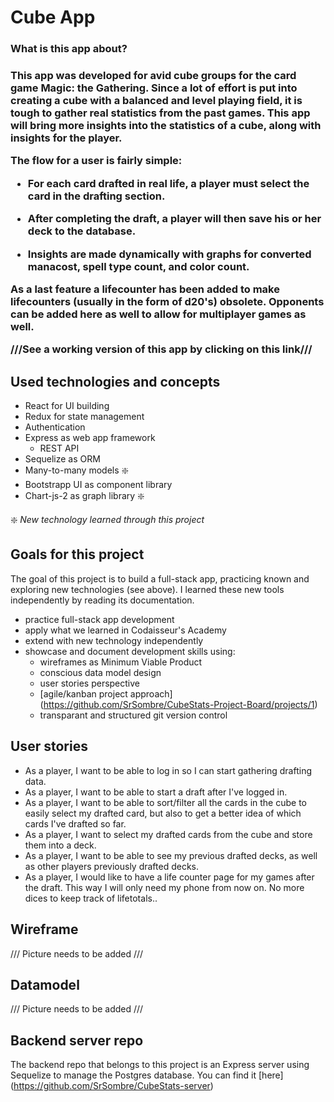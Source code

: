 <h1> Cube App </h1>


<h3> What is this app about? <h3>

This app was developed for avid cube groups for the card game Magic: the Gathering.
Since a lot of effort is put into creating a cube with a balanced and level playing field, it is tough to gather real statistics from the past games. This app will bring more insights into the statistics of a cube, along with insights for the player.



The flow for a user is fairly simple:

- For each card drafted in real life, a player must select the card in the drafting section.

- After completing the draft, a player will then save his or her deck to the database.

- Insights are made dynamically with graphs for converted manacost, spell type count, and color count.

As a last feature a lifecounter has been added to make lifecounters (usually in the form of d20's) obsolete. Opponents can be added here as well to allow for multiplayer games as well.





///See a working version of this app by clicking on this link///




## Used technologies and concepts

- React for UI building
- Redux for state management
- Authentication
- Express as web app framework
  - REST API 
- Sequelize as ORM
- Many-to-many models :sparkle:
- Bootstrapp UI as component library 
- Chart-js-2 as graph library :sparkle:

:sparkle: _New technology learned through this project_



## Goals for this project

The goal of this project is to build a full-stack app, practicing known and exploring new technologies (see above). I learned these new tools independently by reading its documentation.
 - practice full-stack app development
- apply what we learned in Codaisseur's Academy
- extend with new technology independently
- showcase and document development skills using:
   - wireframes as Minimum Viable Product
   - conscious data model design
   - user stories perspective
   - [agile/kanban project approach] (https://github.com/SrSombre/CubeStats-Project-Board/projects/1)
   - transparant and structured git version control


## User stories

- As a player, I want to be able to log in so I can start gathering drafting data.
- As a player, I want to be able to start a draft after I've logged in.
- As a player, I want to be able to sort/filter all the cards in the cube to easily select my drafted card, but also to get a better idea of which cards I've drafted so far.
- As a player, I want to select my drafted cards from the cube and store them into a deck.
- As a player, I want to be able to see my previous drafted decks, as well as other players previously drafted decks.
- As a player, I would like to have a life counter page for my games after the draft. This way I will only need my phone from now on. No more dices to keep track of lifetotals..


## Wireframe

/// Picture needs to be added ///

## Datamodel

/// Picture needs to be added ///

## Backend server repo

The backend repo that belongs to this project is an Express server using Sequelize to manage the Postgres database. You can find it [here] (https://github.com/SrSombre/CubeStats-server)
